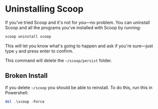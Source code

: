 # Uninstalling Scoop

If you've tried Scoop and it's not for you—no problem. You can uninstall Scoop and all the programs you've installed with Scoop by running:

```powershell
scoop uninstall scoop
```

This will let you know what's going to happen and ask if you're sure—just type `y` and press enter to confirm.

This command will delete the `~/scoop/persist` folder.

## Broken Install

If you delete `~/scoop` you should be able to reinstall. To do this, run this in Powershell:

```powershell
del .\scoop -Force
```

